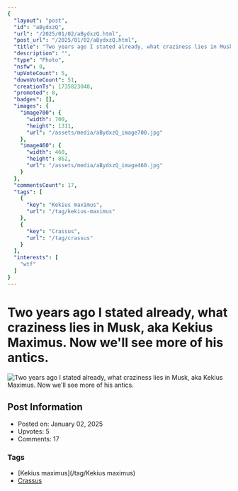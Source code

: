 ```yaml
---
{
  "layout": "post",
  "id": "aBydxzQ",
  "url": "/2025/01/02/aBydxzQ.html",
  "post_url": "/2025/01/02/aBydxzQ.html",
  "title": "Two years ago I stated already, what craziness lies in Musk, aka Kekius Maximus. Now we'll see more of his antics.",
  "description": "",
  "type": "Photo",
  "nsfw": 0,
  "upVoteCount": 5,
  "downVoteCount": 51,
  "creationTs": 1735823048,
  "promoted": 0,
  "badges": [],
  "images": {
    "image700": {
      "width": 700,
      "height": 1311,
      "url": "/assets/media/aBydxzQ_image700.jpg"
    },
    "image460": {
      "width": 460,
      "height": 862,
      "url": "/assets/media/aBydxzQ_image460.jpg"
    }
  },
  "commentsCount": 17,
  "tags": [
    {
      "key": "Kekius maximus",
      "url": "/tag/kekius-maximus"
    },
    {
      "key": "Crassus",
      "url": "/tag/crassus"
    }
  ],
  "interests": [
    "wtf"
  ]
}
---
```


# Two years ago I stated already, what craziness lies in Musk, aka Kekius Maximus. Now we'll see more of his antics.

![Two years ago I stated already, what craziness lies in Musk, aka Kekius Maximus. Now we'll see more of his antics.](/assets/media/aBydxzQ_image700.jpg)

## Post Information

- Posted on: January 02, 2025
- Upvotes: 5
- Comments: 17

### Tags

- [Kekius maximus](/tag/Kekius maximus)
- [Crassus](/tag/Crassus)

